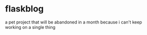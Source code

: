 # flaskblog

a pet project that will be abandoned in a month because i can't keep working on a single thing